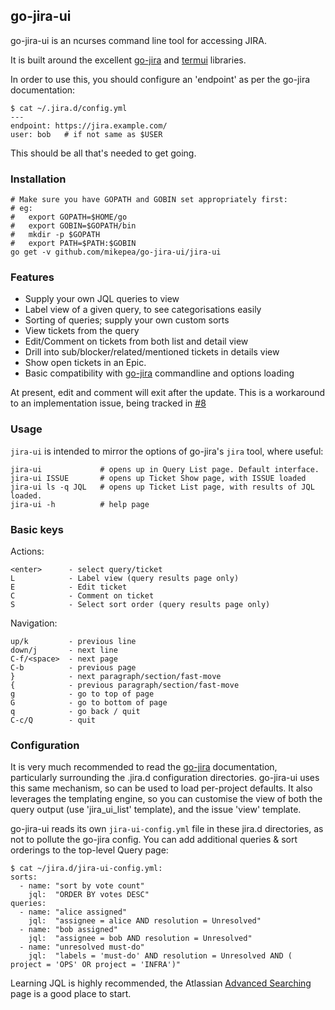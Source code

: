 go-jira-ui
----------

go-jira-ui is an ncurses command line tool for accessing JIRA.

It is built around the excellent [go-jira](https://github.com/Netflix-Skunkworks/go-jira) and
[termui](https://github.com/gizak/termui) libraries.

In order to use this, you should configure an 'endpoint' as per the go-jira
documentation:

    $ cat ~/.jira.d/config.yml
    ---
    endpoint: https://jira.example.com/
    user: bob   # if not same as $USER

This should be all that's needed to get going.

### Installation

    # Make sure you have GOPATH and GOBIN set appropriately first:
    # eg:
    #   export GOPATH=$HOME/go
    #   export GOBIN=$GOPATH/bin
    #   mkdir -p $GOPATH
    #   export PATH=$PATH:$GOBIN
    go get -v github.com/mikepea/go-jira-ui/jira-ui

### Features

* Supply your own JQL queries to view
* Label view of a given query, to see categorisations easily
* Sorting of queries; supply your own custom sorts
* View tickets from the query
* Edit/Comment on tickets from both list and detail view
* Drill into sub/blocker/related/mentioned tickets in details view
* Show open tickets in an Epic.
* Basic compatibility with [go-jira](https://github.com/Netflix-Skunkworks/go-jira) commandline and options loading

At present, edit and comment will exit after the update. This is a workaround
to an implementation issue, being tracked in [#8](https://github.com/mikepea/go-jira-ui/issues/8)

### Usage

`jira-ui` is intended to mirror the options of go-jira's `jira` tool, where
useful:

    jira-ui             # opens up in Query List page. Default interface.
    jira-ui ISSUE       # opens up Ticket Show page, with ISSUE loaded
    jira-ui ls -q JQL   # opens up Ticket List page, with results of JQL loaded.
    jira-ui -h          # help page

### Basic keys

Actions:

    <enter>      - select query/ticket
    L            - Label view (query results page only)
    E            - Edit ticket
    C            - Comment on ticket
    S            - Select sort order (query results page only)

Navigation:

    up/k         - previous line
    down/j       - next line
    C-f/<space>  - next page
    C-b          - previous page
    }            - next paragraph/section/fast-move
    {            - previous paragraph/section/fast-move
    g            - go to top of page
    G            - go to bottom of page
    q            - go back / quit
    C-c/Q        - quit


### Configuration

It is very much recommended to read the
[go-jira](https://github.com/Netflix-Skunkworks/go-jira) documentation,
particularly surrounding the .jira.d configuration directories. go-jira-ui uses
this same mechanism, so can be used to load per-project defaults. It also
leverages the templating engine, so you can customise the view of both the
query output (use 'jira_ui_list' template), and the issue 'view' template.

go-jira-ui reads its own  `jira-ui-config.yml` file in these jira.d
directories, as not to pollute the go-jira config. You can add additional
queries & sort orderings to the top-level Query page:

    $ cat ~/jira.d/jira-ui-config.yml:
    sorts:
      - name: "sort by vote count"
        jql:  "ORDER BY votes DESC"
    queries:
      - name: "alice assigned"
        jql:  "assignee = alice AND resolution = Unresolved"
      - name: "bob assigned"
        jql:  "assignee = bob AND resolution = Unresolved"
      - name: "unresolved must-do"
        jql:  "labels = 'must-do' AND resolution = Unresolved AND ( project = 'OPS' OR project = 'INFRA')"

Learning JQL is highly recommended, the Atlassian [Advanced
Searching](https://confluence.atlassian.com/jira/advanced-searching-179442050.html)
page is a good place to start.
